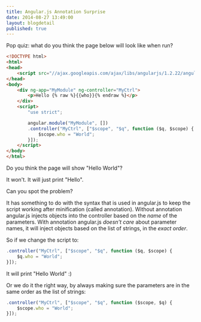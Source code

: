 ```yaml
---
title: Angular.js Annotation Surprise
date: 2014-08-27 13:49:00
layout: blogdetail
published: true
---
```


Pop quiz: what do you think the page below will look like when run?

```html
<!DOCTYPE html>
<html>
<head>
    <script src="//ajax.googleapis.com/ajax/libs/angularjs/1.2.22/angular.min.js"></script>
</head>
<body>
    <div ng-app="MyModule" ng-controller="MyCtrl">
        <p>Hello {% raw %}{{who}}{% endraw %}</p>
    </div>
    <script>
        "use strict";

        angular.module("MyModule", [])
        .controller("MyCtrl", ["$scope", "$q", function ($q, $scope) {
            $scope.who = "World";
        }]);
    </script>
</body>
</html>
```

Do you think the page will show "Hello World"?

It won't. It will just print "Hello".

Can you spot the problem?

It has something to do with the syntax that is used in angular.js to keep the script working after minification (called annotation). Without annotation angular.js injects objects into the controller based on the *name* of the parameters. With annotation angular.js *doesn't care* about parameter names, it will inject objects based on the list of strings, in the *exact order*.

So if we change the script to:

```javascript
.controller("MyCtrl", ["$scope", "$q", function ($q, $scope) {
    $q.who = "World";
}]);
```

It will print "Hello World" :)

Or we do it the right way, by always making sure the parameters are in the same order as the list of strings:

```javascript
.controller("MyCtrl", ["$scope", "$q", function ($scope, $q) {
    $scope.who = "World";
}]);
```
